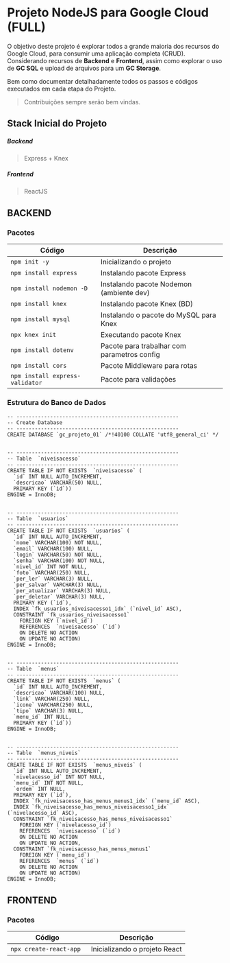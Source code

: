 # Projeto NodeJS para Google Cloud (FULL)

O objetivo deste projeto é explorar todos a grande maioria dos recursos do Google Cloud, para consumir uma aplicação completa (CRUD). Considerando recursos de **Backend** e **Frontend**, assim como explorar o uso de **GC SQL** e upload de arquivos para um **GC Storage**.

Bem como documentar detalhadamente todos os passos e códigos executados em cada etapa do Projeto.

> Contribuições sempre serão bem vindas.

## Stack Inicial do Projeto
##### Backend
> Express + Knex

##### Frontend
> ReactJS

## BACKEND
### Pacotes
| Código                     | Descrição                                    |
|--------------------------- |----------------------------------------------|
|```npm init -y ```          | Inicializando o projeto                      |
|```npm install express ```  | Instalando pacote Express                    |
|```npm install nodemon -D```| Instalando pacote Nodemon (ambiente dev)     |
|```npm install knex ```     | Instalando pacote Knex (BD)                  |
|```npm install mysql ```    | Instalando o pacote do MySQL para Knex       |
|```npx knex init ```        | Executando pacote Knex                       |
|```npm install dotenv ```   | Pacote para trabalhar com parametros config  |
|```npm install cors ```     | Pacote Middleware para rotas                 |
|```npm install express-validator```| Pacote para validações                 |


### Estrutura do Banco de Dados
```
-- -----------------------------------------------------
-- Create Database
-- -----------------------------------------------------
CREATE DATABASE `gc_projeto_01` /*!40100 COLLATE 'utf8_general_ci' */


-- -----------------------------------------------------
-- Table  `niveisacesso`
-- -----------------------------------------------------
CREATE TABLE IF NOT EXISTS  `niveisacesso` (
  `id` INT NULL AUTO_INCREMENT,
  `descricao` VARCHAR(50) NULL,
  PRIMARY KEY (`id`))
ENGINE = InnoDB;


-- -----------------------------------------------------
-- Table  `usuarios`
-- -----------------------------------------------------
CREATE TABLE IF NOT EXISTS  `usuarios` (
  `id` INT NULL AUTO_INCREMENT,
  `nome` VARCHAR(100) NOT NULL,
  `email` VARCHAR(100) NULL,
  `login` VARCHAR(50) NOT NULL,
  `senha` VARCHAR(100) NOT NULL,
  `nivel_id` INT NOT NULL,
  `foto` VARCHAR(250) NULL,
  `per_ler` VARCHAR(3) NULL,
  `per_salvar` VARCHAR(3) NULL,
  `per_atualizar` VARCHAR(3) NULL,
  `per_deletar` VARCHAR(3) NULL,
  PRIMARY KEY (`id`),
  INDEX `fk_usuarios_niveisacesso1_idx` (`nivel_id` ASC),
  CONSTRAINT `fk_usuarios_niveisacesso1`
    FOREIGN KEY (`nivel_id`)
    REFERENCES  `niveisacesso` (`id`)
    ON DELETE NO ACTION
    ON UPDATE NO ACTION)
ENGINE = InnoDB;


-- -----------------------------------------------------
-- Table  `menus`
-- -----------------------------------------------------
CREATE TABLE IF NOT EXISTS  `menus` (
  `id` INT NULL AUTO_INCREMENT,
  `descricao` VARCHAR(100) NULL,
  `link` VARCHAR(250) NULL,
  `icone` VARCHAR(250) NULL,
  `tipo` VARCHAR(3) NULL,
  `menu_id` INT NULL,
  PRIMARY KEY (`id`))
ENGINE = InnoDB;


-- -----------------------------------------------------
-- Table  `menus_niveis`
-- -----------------------------------------------------
CREATE TABLE IF NOT EXISTS  `menus_niveis` (
  `id` INT NULL AUTO_INCREMENT,
  `nivelacesso_id` INT NOT NULL,
  `menu_id` INT NOT NULL,
  `ordem` INT NULL,
  PRIMARY KEY (`id`),
  INDEX `fk_niveisacesso_has_menus_menus1_idx` (`menu_id` ASC),
  INDEX `fk_niveisacesso_has_menus_niveisacesso1_idx` (`nivelacesso_id` ASC),
  CONSTRAINT `fk_niveisacesso_has_menus_niveisacesso1`
    FOREIGN KEY (`nivelacesso_id`)
    REFERENCES  `niveisacesso` (`id`)
    ON DELETE NO ACTION
    ON UPDATE NO ACTION,
  CONSTRAINT `fk_niveisacesso_has_menus_menus1`
    FOREIGN KEY (`menu_id`)
    REFERENCES  `menus` (`id`)
    ON DELETE NO ACTION
    ON UPDATE NO ACTION)
ENGINE = InnoDB;

```


## FRONTEND
### Pacotes
| Código                     | Descrição                                    |
|--------------------------- |----------------------------------------------|
|```npx create-react-app ``` | Inicializando o projeto React                |

